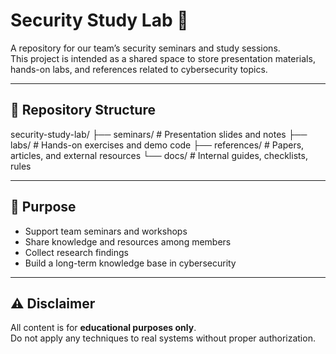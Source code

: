 # Security Study Lab 🔐

A repository for our team’s security seminars and study sessions.  
This project is intended as a shared space to store presentation materials, hands-on labs, and references related to cybersecurity topics.  

---

## 📂 Repository Structure
security-study-lab/
├── seminars/ # Presentation slides and notes
├── labs/ # Hands-on exercises and demo code
├── references/ # Papers, articles, and external resources
└── docs/ # Internal guides, checklists, rules

---

## 🎯 Purpose
- Support team seminars and workshops  
- Share knowledge and resources among members  
- Collect research findings  
- Build a long-term knowledge base in cybersecurity  

---

## ⚠️ Disclaimer
All content is for **educational purposes only**.  
Do not apply any techniques to real systems without proper authorization.
